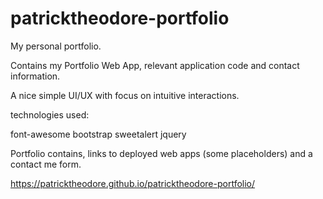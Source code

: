 # patricktheodore-portfolio
My personal portfolio. 

Contains my Portfolio Web App, relevant application code and contact information. 

A nice simple UI/UX with focus on intuitive interactions. 

technologies used:

font-awesome
bootstrap
sweetalert
jquery

Portfolio contains, links to deployed web apps (some placeholders) and a contact me form. 

https://patricktheodore.github.io/patricktheodore-portfolio/









